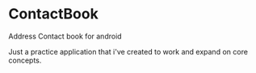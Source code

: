 # ContactBook
Address Contact book for android

Just a practice application that i've created to work and expand on core concepts. 
